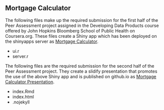 ## Mortgage Calculator

The following files make up the required submission for the first half of the Peer 
Assessment project assigned in the Developing Data Products course offered by John 
Hopkins Bloomberg School of Public Health on Coursera.org. These files create a 
Shiny app which has been deployed on the shinyapps server as 
[Mortgage Calculator](https://programmer8.shinyapps.io/MortgageCalculator).

* ui.r
* server.r


The following files are the required submission for the second half of the Peer 
Assessment project.  They create a slidify presentation that promotes the use of 
the above Shiny app and is published on github.io as 
[Mortgage Calculator Presentation](http://programmer8.github.io/MortgageCalculator).

* index.Rmd
* index.html
* .nojekyll

